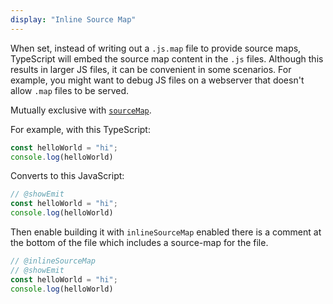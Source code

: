 ```yaml
---
display: "Inline Source Map"
---
```


When set, instead of writing out a `.js.map` file to provide source maps, TypeScript will embed the source map content in the `.js` files.
Although this results in larger JS files, it can be convenient in some scenarios.
For example, you might want to debug JS files on a webserver that doesn't allow `.map` files to be served.

Mutually exclusive with [`sourceMap`](#sourceMap).

For example, with this TypeScript:

```ts
const helloWorld = "hi";
console.log(helloWorld)
```

Converts to this JavaScript:

```ts twoslasher
// @showEmit
const helloWorld = "hi";
console.log(helloWorld)
```

Then enable building it with `inlineSourceMap` enabled there is a comment at the bottom of the file which includes
a source-map for the file.

```ts twoslasher
// @inlineSourceMap
// @showEmit
const helloWorld = "hi";
console.log(helloWorld)
```
